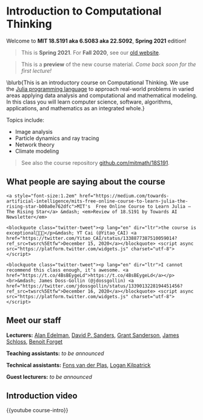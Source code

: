 
# Introduction to Computational Thinking

Welcome to **MIT 18.S191 aka 6.S083 aka 22.S092**, **Spring 2021** edition!

> This is **Spring 2021**. For **Fall 2020**, see our [old website](https://computationalthinking.mit.edu/Fall20/).

> This is a **preview** of the new course material. _Come back soon for the first lecture!_

\blurb{This is an introductory course on Computational Thinking. We use the [Julia programming language](http://www.julialang.org) to approach real-world problems in varied areas applying data analysis and computational and mathematical modeling.  In this class you will learn computer science, software, algorithms, applications, and mathematics as an integrated whole.}

Topics include:

- Image analysis
- Particle dynamics and ray tracing
- Network theory
- Climate modeling


> See also the course repository [github.com/mitmath/18S191](https://github.com/mitmath/18S191).

## What people are saying about the course

~~~
<a style="font-size:1.2em" href="https://medium.com/towards-artificial-intelligence/mits-free-online-course-to-learn-julia-the-rising-star-b00a0e762dfc">MIT's  Free Online Course to Learn Julia — The Rising Star</a> &mdash; <em>Review of 18.S191 by Towards AI Newsletter</em>

<blockquote class="twitter-tweet"><p lang="en" dir="ltr">the course is exceptional🎇🎇🎇</p>&mdash; YT Cai (@Yitao_CAI) <a href="https://twitter.com/Yitao_CAI/status/1338877387510059014?ref_src=twsrc%5Etfw">December 15, 2020</a></blockquote> <script async src="https://platform.twitter.com/widgets.js" charset="utf-8"></script>

<blockquote class="twitter-tweet"><p lang="en" dir="ltr">I cannot recommend this class enough, it’s awesome. <a href="https://t.co/4BsBEygeLd">https://t.co/4BsBEygeLd</a></p><br>&mdash; James Doss-Gollin (@jdossgollin) <a href="https://twitter.com/jdossgollin/status/1339013228194451456?ref_src=twsrc%5Etfw">December 16, 2020</a></blockquote> <script async src="https://platform.twitter.com/widgets.js" charset="utf-8"></script>
~~~

<!-- 

Please help edit the automatically-generated subtitles in the [lecture transcripts](https://drive.google.com/drive/folders/1ekXz8x78qnq3G-_MhOh6CYgFDbL2G6Vz)!
If you do so, please add punctuation, and please change the colour of the part you edited to a colour other than black, and different from the previous and next sections. -->

## Meet our staff
**Lecturers:** [Alan Edelman](http://math.mit.edu/~edelman), [David P. Sanders](http://sistemas.fciencias.unam.mx/~dsanders/), [Grant Sanderson](https://www.3blue1brown.com/about), [James Schloss](https://eapsweb.mit.edu/people/jars), [Benoit Forget](https://web.mit.edu/nse/people/faculty/forget.html)

**Teaching assistants:** _to be announced_

**Technical assistants:** [Fons van der Plas](), [Logan Kilpatrick](https://scholar.harvard.edu/logankilpatrick/home)

**Guest lecturers:** _to be announced_

## Introduction video

{{youtube course-intro}}